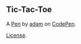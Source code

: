 Tic-Tac-Toe
-----------


A [Pen](https://codepen.io/adambrikman/pen/WLGOxB) by [adam](https://codepen.io/adambrikman) on [CodePen](https://codepen.io).

[License](https://codepen.io/adambrikman/pen/WLGOxB/license).